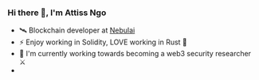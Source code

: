### Hi there 👋, I'm Attiss Ngo

- 🛰 Blockchain developer at [Nebulai](https://nebulai.com/)
- ⚡️ Enjoy working in Solidity, LOVE working in Rust 🦀
- 🌱 I'm currently working towards becoming a web3 security researcher ⚔️
- 
<!--
**AttissNgo/AttissNgo** is a ✨ _special_ ✨ repository because its `README.md` (this file) appears on your GitHub profile.

Here are some ideas to get you started:

- 🔭 I’m currently working on ...
- 🌱 I’m currently learning ...
- 👯 I’m looking to collaborate on ...
- 🤔 I’m looking for help with ...
- 💬 Ask me about ...
- 📫 How to reach me: ...
- 😄 Pronouns: ...
- ⚡ Fun fact: ...
-->
